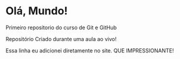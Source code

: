 # Olá, Mundo!
 Primeiro repositorio do curso de Git e GitHub

Repositório Criado durante uma aula ao vivo!

Essa linha eu adicionei diretamente no site. QUE IMPRESSIONANTE!
